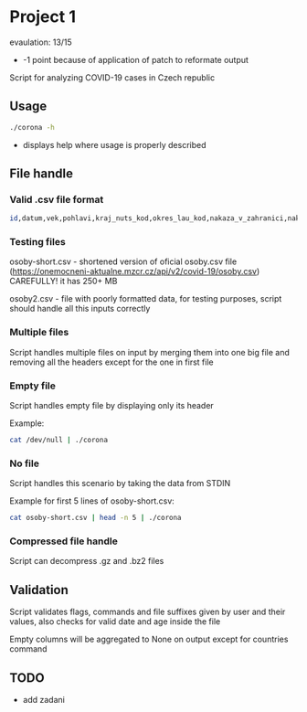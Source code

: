 # Project 1

evaulation: 13/15
- -1 point because of application of patch to reformate output

Script for analyzing COVID-19 cases in Czech republic

## Usage

```bash
./corona -h
```

- displays help where usage is properly described

## File handle

### Valid .csv file format
```bash
id,datum,vek,pohlavi,kraj_nuts_kod,okres_lau_kod,nakaza_v_zahranici,nakaza_zeme_csu_kod,reportovano_khs
```

### Testing files

osoby-short.csv - shortened version of oficial osoby.csv file (https://onemocneni-aktualne.mzcr.cz/api/v2/covid-19/osoby.csv) CAREFULLY! it has 250+ MB

osoby2.csv - file with poorly formatted data, for testing purposes, script should handle all this inputs correctly

### Multiple files

Script handles multiple files on input by merging them into one big file and removing all the headers except for the one in first file

### Empty file

Script handles empty file by displaying only its header

Example:

```bash
cat /dev/null | ./corona
```

### No file

Script handles this scenario by taking the data from STDIN

Example for first 5 lines of osoby-short.csv:

```bash
cat osoby-short.csv | head -n 5 | ./corona
```

### Compressed file handle

Script can decompress .gz and .bz2 files

## Validation

Script validates flags, commands and file suffixes given by user and their values, also checks for valid date and age inside the file

Empty columns will be aggregated to None on output except for countries command

## TODO

- add zadani